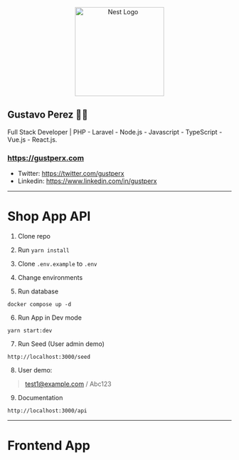 <p align="center">
  <a href="http://nestjs.com/" target="blank"><img src="https://nestjs.com/img/logo-small.svg" width="200" alt="Nest Logo" /></a>
</p>

## Gustavo Perez 👨‍💻

Full Stack Developer | PHP - Laravel - Node.js - Javascript - TypeScript - Vue.js - React.js.

### https://gustperx.com

- Twitter: https://twitter.com/gustperx
- Linkedin: https://www.linkedin.com/in/gustperx

---

# Shop App API

1. Clone repo

2. Run ```yarn install```

3. Clone ```.env.example``` to ```.env```

4. Change environments

5. Run database

```
docker compose up -d
```

6. Run App in Dev mode

```
yarn start:dev
```

7. Run Seed (User admin demo)

```
http://localhost:3000/seed
```

8. User demo:

> test1@example.com / Abc123

9. Documentation

```
http://localhost:3000/api
```

---

# Frontend App

```

```